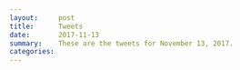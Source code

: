 ```yaml
---
layout:     post
title:      Tweets
date:       2017-11-13
summary:    These are the tweets for November 13, 2017.
categories:
---
```


